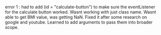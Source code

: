 error 1 : had to add (id = "calculate-button") to make sure the eventListener for the calculate button worked. Wasnt working with just class name.
Wasnt able to get BMI value, was getting NaN. Fixed it after some research on google and youtube. Learned to add arguments to pass them into broader scope.
